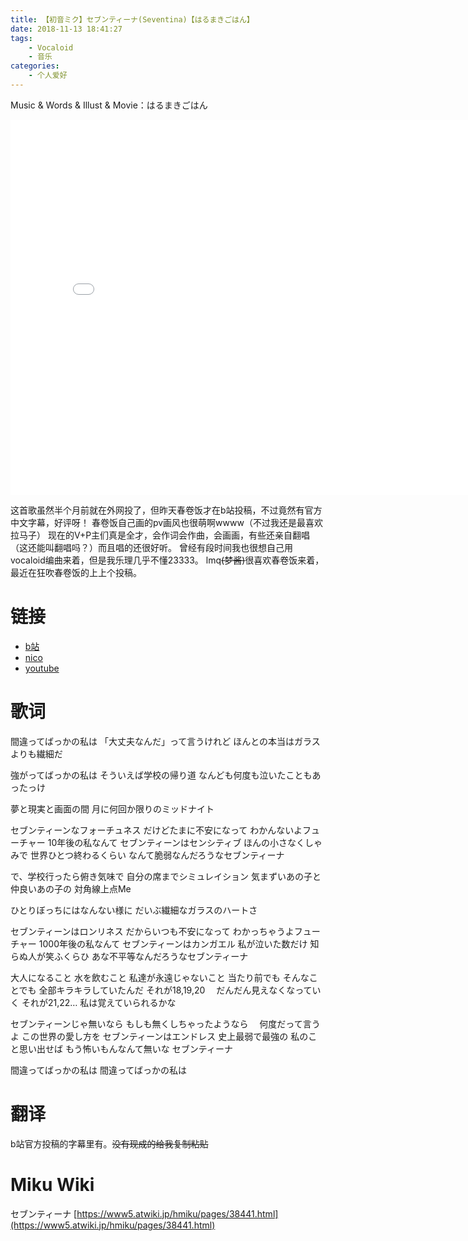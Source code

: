 ```yaml
---
title: 【初音ミク】セブンティーナ(Seventina)【はるまきごはん】
date: 2018-11-13 18:41:27
tags: 
	- Vocaloid
	- 音乐
categories: 
	- 个人爱好
---
```


Music & Words & Illust & Movie：はるまきごはん
<!--more-->

<iframe width="800" height="600" src="//player.bilibili.com/player.html?aid=35851257&cid=62914103&page=1" scrolling="no" border="0" frameborder="no" framespacing="0" allowfullscreen="true"> </iframe>

这首歌虽然半个月前就在外网投了，但昨天春卷饭才在b站投稿，不过竟然有官方中文字幕，好评呀！
春卷饭自己画的pv画风也很萌啊wwww（不过我还是最喜欢拉马子）
现在的V+P主们真是全才，会作词会作曲，会画画，有些还亲自翻唱（这还能叫翻唱吗？）而且唱的还很好听。
曾经有段时间我也很想自己用vocaloid编曲来着，但是我乐理几乎不懂23333。
lmq~~(梦酱)~~很喜欢春卷饭来着，最近在狂吹春卷饭的上上个投稿。

# 链接
- [b站](https://www.bilibili.com/video/av35851257)
- [nico](https://www.nicovideo.jp/watch/sm34093697)
- [youtube](https://www.youtube.com/watch?v=uSX7jj4-NNE)

# 歌词


間違ってばっかの私は
「大丈夫なんだ」って言うけれど
    ほんとの本当はガラスよりも繊細だ

強がってばっかの私は
そういえば学校の帰り道
なんども何度も泣いたこともあったっけ

夢と現実と画面の間
月に何回か限りのミッドナイト

セブンティーンなフォーチュネス
だけどたまに不安になって 
わかんないよフューチャー
10年後の私なんて
セブンティーンはセンシティブ
ほんの小さなくしゃみで
世界ひとつ終わるくらい
なんて脆弱なんだろうなセブンティーナ

で、学校行ったら俯き気味で
自分の席までシミュレイション
気まずいあの子と仲良いあの子の
対角線上点Me

ひとりぼっちにはなんない様に
だいぶ繊細なガラスのハートさ

セブンティーンはロンリネス
だからいつも不安になって
わかっちゃうよフューチャー
1000年後の私なんて
セブンティーンはカンガエル
私が泣いた数だけ
知らぬ人が笑ふくらひ 
あな不平等なんだろうなセブンティーナ

大人になること
水を飲むこと
私達が永遠じゃないこと
当たり前でも
そんなことでも
全部キラキラしていたんだ
それが18,19,20　
だんだん見えなくなっていく
それが21,22…
私は覚えていられるかな

セブンティーンじゃ無いなら
もしも無くしちゃったようなら　
何度だって言うよ
この世界の愛し方を
セブンティーンはエンドレス
史上最弱で最強の
私のこと思い出せば
もう怖いもんなんて無いな
セブンティーナ

間違ってばっかの私は
間違ってばっかの私は


# 翻译
b站官方投稿的字幕里有。~~没有现成的给我复制粘贴~~

# Miku Wiki
セブンティーナ
[https://www5.atwiki.jp/hmiku/pages/38441.html](https://www5.atwiki.jp/hmiku/pages/38441.html)

